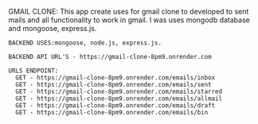 GMAIL CLONE:
  This app create uses for gmail clone to developed to sent mails and all functionality to work in gmail.
  I was uses mongodb database and mongoose, express.js.

    BACKEND USES:mongoose, node.js, express.js.

    BACKEND API URL'S - https://gmail-clone-8pm9.onrender.com

    URLS ENDPOINT:
      GET - https://gmail-clone-8pm9.onrender.com/emails/inbox
      GET - https://gmail-clone-8pm9.onrender.com/emails/sent
      GET - https://gmail-clone-8pm9.onrender.com/emails/starred
      GET - https://gmail-clone-8pm9.onrender.com/emails/allmail
      GET - https://gmail-clone-8pm9.onrender.com/emails/draft
      GET - https://gmail-clone-8pm9.onrender.com/emails/bin
  

